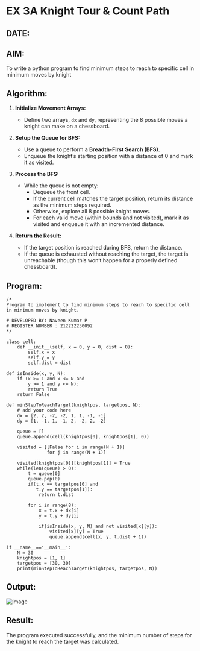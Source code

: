 # EX 3A Knight Tour & Count Path
## DATE:
## AIM:
To write a python program to find minimum steps to reach to specific cell in minimum moves by knight

## Algorithm:

1. **Initialize Movement Arrays:**  
   - Define two arrays, `dx` and `dy`, representing the 8 possible moves a knight can make on a chessboard.  

2. **Setup the Queue for BFS:**  
   - Use a queue to perform a **Breadth-First Search (BFS)**.  
   - Enqueue the knight’s starting position with a distance of 0 and mark it as visited.  

3. **Process the BFS:**  
   - While the queue is not empty:  
     - Dequeue the front cell.  
     - If the current cell matches the target position, return its distance as the minimum steps required.  
     - Otherwise, explore all 8 possible knight moves.  
     - For each valid move (within bounds and not visited), mark it as visited and enqueue it with an incremented distance.  

4. **Return the Result:**  
   - If the target position is reached during BFS, return the distance.  
   - If the queue is exhausted without reaching the target, the target is unreachable (though this won’t happen for a properly defined chessboard).  

## Program:
```
/*
Program to implement to find minimum steps to reach to specific cell in minimum moves by knight.

# DEVELOPED BY: Naveen Kumar P
# REGISTER NUMBER : 212222230092
*/

class cell:
    def __init__(self, x = 0, y = 0, dist = 0):
        self.x = x
        self.y = y
        self.dist = dist

def isInside(x, y, N):
    if (x >= 1 and x <= N and
        y >= 1 and y <= N):
        return True
    return False

def minStepToReachTarget(knightpos, targetpos, N):
    # add your code here
    dx = [2, 2, -2, -2, 1, 1, -1, -1]
    dy = [1, -1, 1, -1, 2, -2, 2, -2]
 
    queue = []
    queue.append(cell(knightpos[0], knightpos[1], 0))
 
    visited = [[False for i in range(N + 1)]
               for j in range(N + 1)]
 
    visited[knightpos[0]][knightpos[1]] = True
    while(len(queue) > 0):
        t = queue[0]
        queue.pop(0)
        if(t.x == targetpos[0] and
           t.y == targetpos[1]):
            return t.dist
 
        for i in range(8):
            x = t.x + dx[i]
            y = t.y + dy[i]
 
            if(isInside(x, y, N) and not visited[x][y]):
                visited[x][y] = True
                queue.append(cell(x, y, t.dist + 1))
    
if __name__=='__main__':
    N = 30
    knightpos = [1, 1]
    targetpos = [30, 30]
    print(minStepToReachTarget(knightpos, targetpos, N))
```

## Output:

![image](https://github.com/user-attachments/assets/76ffcdc6-8947-4b63-a2a9-f553b8bd18d0)


## Result:
The program executed successfully, and the minimum number of steps for the knight to reach the target was calculated.
